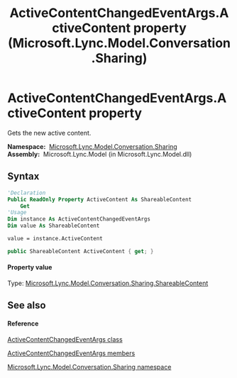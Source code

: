 ﻿---
title: ActiveContentChangedEventArgs.ActiveContent property  (Microsoft.Lync.Model.Conversation.Sharing)
TOCTitle: 'ActiveContent property '
ms:assetid: P:Microsoft.Lync.Model.Conversation.Sharing.ActiveContentChangedEventArgs.ActiveContent_DI_3_UC_OCS14MrefLyncWPF
ms:mtpsurl: https://msdn.microsoft.com/en-us/library/microsoft.lync.model.conversation.sharing.activecontentchangedeventargs.activecontent_di_3_uc_ocs14mreflyncwpf(v=office.15)
ms:contentKeyID: 48602023
ms.date: 07/28/2014
mtps_version: v=office.15
f1_keywords:
- Microsoft.Lync.Model.Conversation.Sharing.ActiveContentChangedEventArgs.ActiveContent
dev_langs:
- CSharp
- JScript
- VB
- other
---

# ActiveContentChangedEventArgs.ActiveContent property

Gets the new active content.

**Namespace:**  [Microsoft.Lync.Model.Conversation.Sharing](microsoft-lync-model-conversation-sharing-namespace_2.md)  
**Assembly:**  Microsoft.Lync.Model (in Microsoft.Lync.Model.dll)

## Syntax

``` vb
'Declaration
Public ReadOnly Property ActiveContent As ShareableContent
    Get
'Usage
Dim instance As ActiveContentChangedEventArgs
Dim value As ShareableContent

value = instance.ActiveContent
```

``` csharp
public ShareableContent ActiveContent { get; }
```

#### Property value

Type: [Microsoft.Lync.Model.Conversation.Sharing.ShareableContent](shareablecontent-class-microsoft-lync-model-conversation-sharing_2.md)  

## See also

#### Reference

[ActiveContentChangedEventArgs class](activecontentchangedeventargs-class-microsoft-lync-model-conversation-sharing_2.md)

[ActiveContentChangedEventArgs members](activecontentchangedeventargs-members-microsoft-lync-model-conversation-sharing_2.md)

[Microsoft.Lync.Model.Conversation.Sharing namespace](microsoft-lync-model-conversation-sharing-namespace_2.md)

